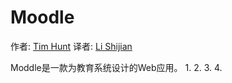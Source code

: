 Moodle
=======
作者: [Tim Hunt](httpL://www.aosabook.org/en/intro2#hunt-tim)
译者: [Li Shijian](http://lishijian.com)

Moddle是一款为教育系统设计的Web应用。
1. 
2. 
3. 
4. 